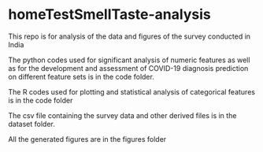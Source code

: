 # homeTestSmellTaste-analysis
This repo is for analysis of the data and figures of the survey conducted in India

The python codes used for significant analysis of numeric features as well as for the development and assessment of COVID-19 diagnosis prediction on different feature sets is in the code folder.

The R codes used for plotting and statistical analysis of categorical features is in the code folder

The csv file containing the survey data and other derived files is in the dataset folder.

All the generated figures are in the figures folder